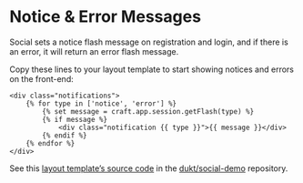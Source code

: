 # Notice & Error Messages

Social sets a notice flash message on registration and login, and if there is an error, it will return an error flash message.

Copy these lines to your layout template to start showing notices and errors on the front-end:
    
```twig
<div class="notifications">
    {% for type in ['notice', 'error'] %}
        {% set message = craft.app.session.getFlash(type) %}
        {% if message %}
            <div class="notification {{ type }}">{{ message }}</div>
        {% endif %}
    {% endfor %}
</div>
```
    
See this [layout template’s source code](https://github.com/dukt/social-demo/blob/v2/craft/templates/social/_layouts/site.html#L68) in the [dukt/social-demo](https://github.com/dukt/social-demo/) repository.